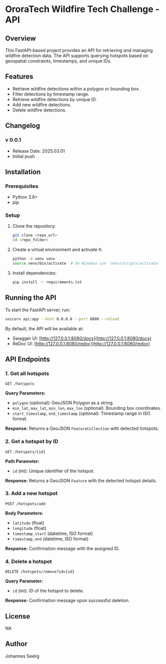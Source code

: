 # OroraTech Wildfire Tech Challenge - API

## Overview
This FastAPI-based project provides an API for retrieving and managing wildfire detection data. The API supports querying hotspots based on geospatial constraints, timestamps, and unique IDs.

## Features
- Retrieve wildfire detections within a polygon or bounding box.
- Filter detections by timestamp range.
- Retrieve wildfire detections by unique ID.
- Add new wildfire detections.
- Delete wildfire detections.

## Changelog
### v 0.0.1
- Release Date: 2025.03.01
- Initial push

## Installation

### Prerequisites
- Python 3.8+
- pip

### Setup
1. Clone the repository:
   ```sh
   git clone <repo_url>
   cd <repo_folder>
   ```
2. Create a virtual environment and activate it:
   ```sh
   python -m venv venv
   source venv/bin/activate  # On Windows use `venv\Scripts\activate`
   ```
3. Install dependencies:
   ```sh
   pip install -r requirements.txt
   ```

## Running the API
To start the FastAPI server, run:
```sh
uvicorn api:app --host 0.0.0.0 --port 8080 --reload
```
By default, the API will be available at:
- Swagger UI: [http://127.0.0.1:8080/docs](http://127.0.0.1:8080/docs)
- ReDoc UI: [http://127.0.0.1:8080/redoc](http://127.0.0.1:8080/redoc)

## API Endpoints
### 1. Get all hotspots
```
GET /hotspots
```
**Query Parameters:**
- `polygon` (optional): GeoJSON Polygon as a string.
- `min_lat`, `max_lat`, `min_lon`, `max_lon` (optional): Bounding box coordinates.
- `start_timestamp`, `end_timestamp` (optional): Timestamp range in ISO format.

**Response:**
Returns a GeoJSON `FeatureCollection` with detected hotspots.

### 2. Get a hotspot by ID
```
GET /hotspots/{id}
```
**Path Parameter:**
- `id` (int): Unique identifier of the hotspot.

**Response:**
Returns a GeoJSON `Feature` with the detected hotspot details.

### 3. Add a new hotspot
```
POST /hotspots/add
```
**Body Parameters:**
- `latitude` (float)
- `longitude` (float)
- `timestamp_start` (datetime, ISO format)
- `timestamp_end` (datetime, ISO format)

**Response:**
Confirmation message with the assigned ID.

### 4. Delete a hotspot
```
DELETE /hotspots/remove?id={id}
```
**Query Parameter:**
- `id` (int): ID of the hotspot to delete.

**Response:**
Confirmation message upon successful deletion.

## License
NA

## Author
Johannes Seelig

